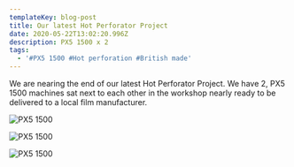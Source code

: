 ```yaml
---
templateKey: blog-post
title: Our latest Hot Perforator Project
date: 2020-05-22T13:02:20.996Z
description: PX5 1500 x 2
tags:
  - '#PX5 1500 #Hot perforation #British made'
---
```

We are nearing the end of our latest Hot Perforator Project.  We have 2, PX5 1500 machines sat next to each other in the workshop nearly ready to be delivered to a local film manufacturer.

![PX5 1500](/img/double-machine-project-1.jpg)

![PX5 1500](/img/double-machine-project-3.jpg)

![PX5 1500](/img/double-machine-project-2.jpg)
